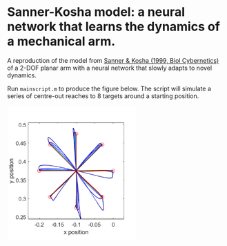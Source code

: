 # Sanner-Kosha model: a neural network that learns the dynamics of a mechanical arm.

A reproduction of the model from 
<a href="https://link.springer.com/article/10.1007/s004220050532" target="_blank">
Sanner &amp; Kosha (1999, Biol Cybernetics)
</a>
of a 2-DOF planar arm with a neural network that slowly adapts to novel dynamics.

Run ```mainscript.m``` to produce the figure below.
The script will simulate a series of centre-out reaches to 8 targets around a starting position.


<img src="reaches.png" width="300" alt="reaches.png">






